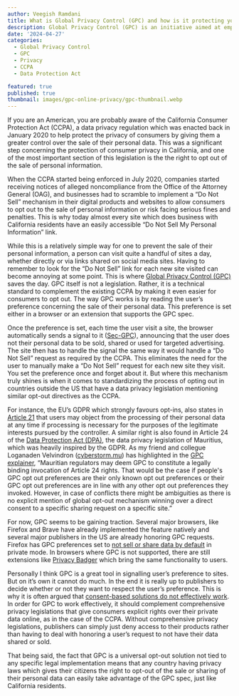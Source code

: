 ```yaml
---
author: Veegish Ramdani
title: What is Global Privacy Control (GPC) and how is it protecting your privacy online.
description: Global Privacy Control (GPC) is an initiative aimed at empowering users to manage their online privacy. But how does it work and what's the story behind it?
date: '2024-04-27'
categories:
  - Global Privacy Control
  - GPC
  - Privacy
  - CCPA
  - Data Protection Act

featured: true
published: true
thumbnail: images/gpc-online-privacy/gpc-thumbnail.webp
---
```


If you are an American, you are probably aware of the California Consumer Protection Act (CCPA), a data privacy regulation which was enacted back in January 2020 to help protect the privacy of consumers by giving them a greater control over the sale of their personal data. This was a significant step concerning the protection of consumer privacy in California, and one of the most important section of this legislation is the the right to opt out of the sale of personal information.

When the CCPA started being enforced in July 2020, companies started receiving notices of alleged noncompliance from the Office of the Attorney General (OAG), and businesses had to scramble to implement a “Do Not Sell” mechanism in their digital products and websites to allow consumers to opt out to the sale of personal information or risk facing serious fines and penalties. This is why today almost every site which does business with California residents have an easily accessible “Do Not Sell My Personal Information” link.

While this is a relatively simple way for one to prevent the sale of their personal information, a person can visit quite a handful of sites a day, whether directly or via links shared on social media sites. Having to remember to look for the “Do Not Sell” link for each new site visited can become annoying at some point. This is where [Global Privacy Control (GPC)](https://globalprivacycontrol.org/) saves the day. GPC itself is not a legislation. Rather, it is a technical standard to complement the existing CCPA by making it even easier for consumers to opt out. The way GPC works is by reading the user’s preference concerning the sale of their personal data. This preference is set either in a browser or an extension that supports the GPC spec.

Once the preference is set, each time the user visit a site, the browser automatically sends a signal to it ([Sec-GPC](https://developer.mozilla.org/en-US/docs/Web/HTTP/Headers/Sec-GPC)), announcing that the user does not their personal data to be sold, shared or used for targeted advertising. The site then has to handle the signal the same way it would handle a “Do Not Sell” request as required by the CCPA. This eliminates the need for the user to manually make a “Do Not Sell” request for each new site they visit. You set the preference once and forget about it. But where this mechanism truly shines is when it comes to standardizing the process of opting out in countries outside the US that have a data privacy legislation mentioning similar opt-out directives as the CCPA.

For instance, the EU’s GDPR which strongly favours opt-ins, also states in [Article 21](https://gdpr-info.eu/art-21-gdpr/) that users may object from the processing of their personal data at any time if processing is necessary for the purposes of the legitimate interests pursued by the controller. A similar right is also found in Article 24 of the [Data Protection Act (DPA)](https://dataprotection.govmu.org/Documents/DPA_2017_updated.pdf?csf=1&e=0rlrff), the data privacy legislation of Mauritius, which was heavily inspired by the GDPR. As my friend and collegue Loganaden Velvindron ([cyberstorm.mu](https://cyberstorm.mu/)) has highlighted in the [GPC explainer](https://github.com/privacycg/gpc-spec/blob/main/explainer.md), “Mauritian regulators may deem GPC to constitute a legally binding invocation of Article 24 rights. That would be the case if people's GPC opt out preferences are their only known opt out preferences or their GPC opt out preferences are in line with any other opt out preferences they invoked. However, in case of conflicts there might be ambiguities as there is no explicit mention of global opt-out mechanism winning over a direct consent to a specific sharing request on a specific site.”

For now, GPC seems to be gaining traction. Several major browsers, like Firefox and Brave have already implemented the feature natively and several major publishers in the US are already honoring GPC requests. Firefox has GPC preferences set to [not sell or share data by default](https://blog.mozilla.org/netpolicy/2023/11/21/global-privacy-control-empowers-individuals-to-limit-privacy-invasive-tracking/) in private mode. In browsers where GPC is not supported, there are still extensions like [Privacy Badger](https://privacybadger.org/) which bring the same functionality to users.

Personally I think GPC is a great tool in signalling user’s preference to sites. But on it’s own it cannot do much. In the end it is really up to publishers to decide whether or not they want to respect the user’s preference. This is why it is often argued that [consent-based solutions do not effectively work](https://hbr.org/2018/09/stop-thinking-about-consent-it-isnt-possible-and-it-isnt-right). In order for GPC to work effectively, it should complement comprehensive privacy legislations that give consumers explicit rights over their private data online, as in the case of the CCPA. Without comprehensive privacy legislations, publishers can simply just deny access to their products rather than having to deal with honoring a user’s request to not have their data shared or sold.

That being said, the fact that GPC is a universal opt-out solution not tied to any specific legal implementation means that any country having privacy laws which gives their citizens the right to opt-out of the sale or sharing of their personal data can easily take advantage of the GPC spec, just like California residents.
